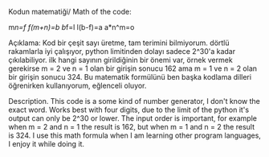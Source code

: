 Kodun matematiği/ Math of the code:

m*n=f
f(m+n)=b
b*f=l
l(b-f)=a
a*n^m=o

Açıklama:
Kod bir çeşit sayı üretme, tam terimini bilmiyorum. dörtlü rakamlarla iyi çalışıyor, python limitinden dolayı sadece 2^30'a kadar çıkılabiliyor. ilk hangi sayının girildiğinin bir önemi var, örnek vermek gerekirse m = 2 ve n = 1 olan bir girişin sonucu 162 ama m = 1 ve n = 2 olan bir girişin sonucu 324. Bu matematik formülünü ben başka kodlama dilleri öğrenirken kullanıyorum, eğlenceli oluyor.

Description.
This code is a some kind of number generator, I don't know the exact word. Works best with four digits, due to the limit of the python it's output can only be 2^30 or lower. The input order is important, for example when m = 2 and n = 1 the result is 162, but when m = 1 and n = 2 the result is 324. I use this math formula when I am learning other program languages, I enjoy it while doing it.
